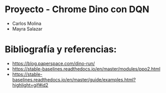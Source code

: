 # Proyecto - Chrome Dino con DQN

- Carlos Molina
- Mayra Salazar

# Bibliografía y referencias:
- https://blog.paperspace.com/dino-run/
- https://stable-baselines.readthedocs.io/en/master/modules/ppo2.html
- https://stable-baselines.readthedocs.io/en/master/guide/examples.html?highlight=gif#id2